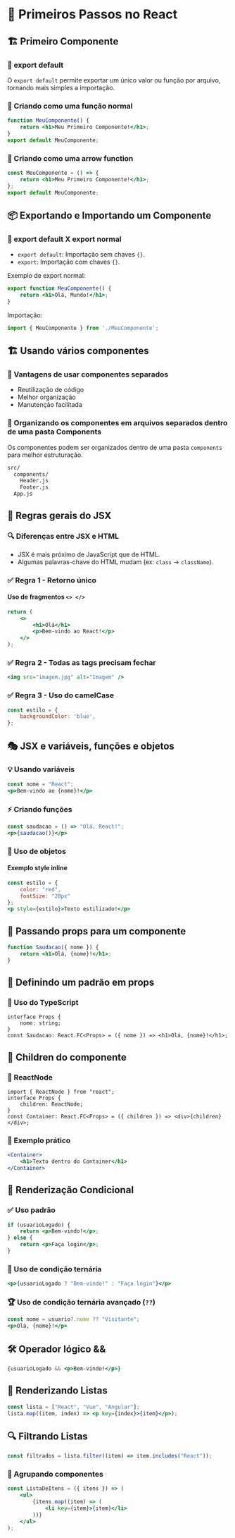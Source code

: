 # 🚀 Primeiros Passos no React

## 🏗️ Primeiro Componente

### 📌 export default
O `export default` permite exportar um único valor ou função por arquivo, tornando mais simples a importação.

### 📌 Criando como uma função normal
```jsx
function MeuComponente() {
    return <h1>Meu Primeiro Componente!</h1>;
}
export default MeuComponente;
```

### 📌 Criando como uma arrow function
```jsx
const MeuComponente = () => {
    return <h1>Meu Primeiro Componente!</h1>;
};
export default MeuComponente;
```

## 📦 Exportando e Importando um Componente

### 🔄 export default X export normal
- `export default`: Importação sem chaves `{}`.
- `export`: Importação com chaves `{}`.

Exemplo de export normal:
```jsx
export function MeuComponente() {
    return <h1>Olá, Mundo!</h1>;
}
```

Importação:
```jsx
import { MeuComponente } from './MeuComponente';
```

## 🏗️ Usando vários componentes

### 🎯 Vantagens de usar componentes separados
- Reutilização de código
- Melhor organização
- Manutenção facilitada

### 📂 Organizando os componentes em arquivos separados dentro de uma pasta Components
Os componentes podem ser organizados dentro de uma pasta `components` para melhor estruturação.
```bash
src/
  components/
    Header.js
    Footer.js
  App.js
```

## 📜 Regras gerais do JSX

### 🔍 Diferenças entre JSX e HTML
- JSX é mais próximo de JavaScript que de HTML.
- Algumas palavras-chave do HTML mudam (ex: `class` → `className`).

### ✅ Regra 1 - Retorno único
#### Uso de fragmentos `<> </>`
```jsx
return (
    <>
        <h1>Olá</h1>
        <p>Bem-vindo ao React!</p>
    </>
);
```

### ✅ Regra 2 - Todas as tags precisam fechar
```jsx
<img src="imagem.jpg" alt="Imagem" />
```

### ✅ Regra 3 - Uso do camelCase
```jsx
const estilo = {
    backgroundColor: 'blue',
};
```

## 🎭 JSX e variáveis, funções e objetos

### 💡 Usando variáveis
```jsx
const nome = "React";
<p>Bem-vindo ao {nome}!</p>
```

### ⚡ Criando funções
```jsx
const saudacao = () => "Olá, React!";
<p>{saudacao()}</p>
```

### 🎨 Uso de objetos
#### Exemplo style inline
```jsx
const estilo = {
    color: "red",
    fontSize: "20px"
};
<p style={estilo}>Texto estilizado!</p>
```

## 📩 Passando props para um componente
```jsx
function Saudacao({ nome }) {
    return <h1>Olá, {nome}!</h1>;
}
```

## 📌 Definindo um padrão em props
### 📌 Uso do TypeScript
```tsx
interface Props {
    nome: string;
}
const Saudacao: React.FC<Props> = ({ nome }) => <h1>Olá, {nome}!</h1>;
```

## 🧒 Children do componente
### 📌 ReactNode
```tsx
import { ReactNode } from "react";
interface Props {
    children: ReactNode;
}
const Container: React.FC<Props> = ({ children }) => <div>{children}</div>;
```

### 📌 Exemplo prático
```jsx
<Container>
    <h1>Texto dentro do Container</h1>
</Container>
```

## 🔄 Renderização Condicional

### ✅ Uso padrão
```jsx
if (usuarioLogado) {
    return <p>Bem-vindo!</p>;
} else {
    return <p>Faça login</p>;
}
```

### 🔄 Uso de condição ternária
```jsx
<p>{usuarioLogado ? "Bem-vindo!" : "Faça login"}</p>
```

### 🏆 Uso de condição ternária avançado (`??`)
```jsx
const nome = usuario?.nome ?? "Visitante";
<p>Olá, {nome}!</p>
```

## 🛠️ Operador lógico &&
```jsx
{usuarioLogado && <p>Bem-vindo!</p>}
```

## 📜 Renderizando Listas
```jsx
const lista = ["React", "Vue", "Angular"];
lista.map((item, index) => <p key={index}>{item}</p>);
```

## 🔍 Filtrando Listas
```jsx
const filtrados = lista.filter((item) => item.includes("React"));
```

### 📌 Agrupando componentes
```jsx
const ListaDeItens = ({ itens }) => (
    <ul>
        {itens.map((item) => (
            <li key={item}>{item}</li>
        ))}
    </ul>
);
```

